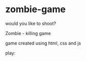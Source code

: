 # zombie-game
would you like to shoot?

Zombie - killing game

game created  using html, css and js

play: